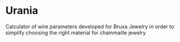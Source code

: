 # Urania
Calculator of wire parameters developed for Bruxa Jewelry in order to simplify choosing the right material for chainmaille jewelry
